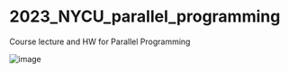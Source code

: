 # 2023_NYCU_parallel_programming
Course lecture and HW for Parallel Programming

![image](https://github.com/user-attachments/assets/a83ae716-9c30-4f59-b857-850bc5f73821)

